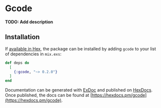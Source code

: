 # Gcode

**TODO: Add description**

## Installation

If [available in Hex](https://hex.pm/docs/publish), the package can be installed
by adding `gcode` to your list of dependencies in `mix.exs`:

```elixir
def deps do
  [
    {:gcode, "~> 0.2.0"}
  ]
end
```

Documentation can be generated with [ExDoc](https://github.com/elixir-lang/ex_doc)
and published on [HexDocs](https://hexdocs.pm). Once published, the docs can
be found at [https://hexdocs.pm/gcode](https://hexdocs.pm/gcode).

